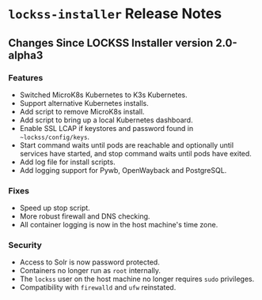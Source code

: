 # `lockss-installer` Release Notes

## Changes Since LOCKSS Installer version 2.0-alpha3

### Features

*   Switched MicroK8s Kubernetes to K3s Kubernetes.
*   Support alternative Kubernetes installs.
*   Add script to remove MicroK8s install.
*   Add script to bring up a local Kubernetes dashboard.
*   Enable SSL LCAP if keystores and password found in `~lockss/config/keys`.
*   Start command waits until pods are reachable and optionally until services have started, and stop command waits until pods have exited.
*   Add log file for install scripts.
*   Add logging support for Pywb, OpenWayback and PostgreSQL.

### Fixes

*   Speed up stop script.
*   More robust firewall and DNS checking.
*   All container logging is now in the host machine's time zone.

### Security

*   Access to Solr is now password protected.
*   Containers no longer run as `root` internally.
*   The `lockss` user on the host machine no longer requires `sudo` privileges.
*   Compatibility with `firewalld` and `ufw` reinstated.
